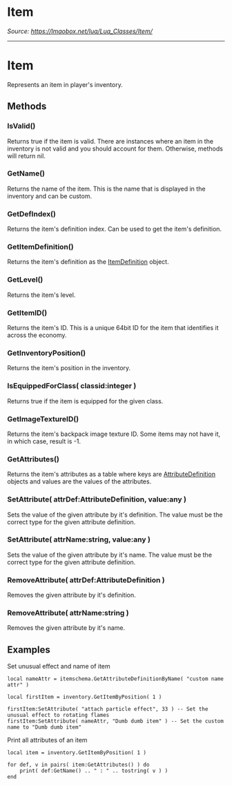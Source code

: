 # Item

*Source: https://lmaobox.net/lua/Lua_Classes/Item/*

---



# Item


Represents an item in player's inventory.


## Methods


### IsValid()


Returns true if the item is valid. There are instances where an item in the inventory is not valid and you should account for them. Otherwise, methods will return nil.


### GetName()


Returns the name of the item. This is the name that is displayed in the inventory and can be custom.


### GetDefIndex()


Returns the item's definition index. Can be used to get the item's definition.


### GetItemDefinition()


Returns the item's definition as the [ItemDefinition](../ItemDefinition) object.


### GetLevel()


Returns the item's level.


### GetItemID()


Returns the item's ID. This is a unique 64bit ID for the item that identifies it across the economy.


### GetInventoryPosition()


Returns the item's position in the inventory.


### IsEquippedForClass( classid:integer )


Returns true if the item is equipped for the given class.


### GetImageTextureID()


Returns the item's backpack image texture ID. Some items may not have it, in which case, result is -1.


### GetAttributes()


Returns the item's attributes as a table where keys are [AttributeDefinition](../AttributeDefinition) objects and values are the values of the attributes.


### SetAttribute( attrDef:AttributeDefinition, value:any )


Sets the value of the given attribute by it's definition. The value must be the correct type for the given attribute definition.


### SetAttribute( attrName:string, value:any )


Sets the value of the given attribute by it's name. The value must be the correct type for the given attribute definition.


### RemoveAttribute( attrDef:AttributeDefinition )


Removes the given attribute by it's definition.


### RemoveAttribute( attrName:string )


Removes the given attribute by it's name.


## Examples


Set unusual effect and name of item
```
local nameAttr = itemschema.GetAttributeDefinitionByName( "custom name attr" )

local firstItem = inventory.GetItemByPosition( 1 )

firstItem:SetAttribute( "attach particle effect", 33 ) -- Set the unusual effect to rotating flames
firstItem:SetAttribute( nameAttr, "Dumb dumb item" ) -- Set the custom name to "Dumb dumb item"

```

Print all attributes of an item
```
local item = inventory.GetItemByPosition( 1 )

for def, v in pairs( item:GetAttributes() ) do
    print( def:GetName() .. " : " .. tostring( v ) )
end

```


